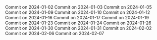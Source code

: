 Commit on 2024-01-02
Commit on 2024-01-03
Commit on 2024-01-05
Commit on 2024-01-09
Commit on 2024-01-10
Commit on 2024-01-12
Commit on 2024-01-16
Commit on 2024-01-17
Commit on 2024-01-19
Commit on 2024-01-23
Commit on 2024-01-24
Commit on 2024-01-26
Commit on 2024-01-30
Commit on 2024-01-31
Commit on 2024-02-02
Commit on 2024-02-06
Commit on 2024-02-07
